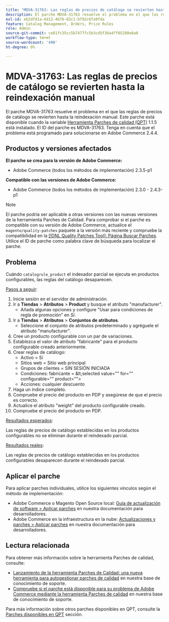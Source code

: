 ```yaml
---
title: "MDVA-31763: Las reglas de precios de catálogo se revierten hasta la reindexación manual"
description: El parche MDVA-31763 resuelve el problema en el que las reglas de precios de catálogo se revierten hasta la reindexación manual. Este parche está disponible cuando está instalada la [Quality Patches Tool (QPT)](/help/announcements/adobe-commerce-announcements/magento-quality-patches-released-new-tool-to-self-serve-quality-patches.md) 1.1.5. El ID del parche es MDVA-31763. Tenga en cuenta que el problema está programado para solucionarse en Adobe Commerce 2.4.4.
exl-id: eb2dfd1a-6d12-4676-82c1-bf92c6fa9fda
feature: Catalog Management, Orders, Price Rules
role: Admin
source-git-commit: ce81fc35cc5b7477fc5b3cd5f36a4ff65280e6a0
workflow-type: tm+mt
source-wordcount: '490'
ht-degree: 0%

---
```


# MDVA-31763: Las reglas de precios de catálogo se revierten hasta la reindexación manual

El parche MDVA-31763 resuelve el problema en el que las reglas de precios de catálogo se revierten hasta la reindexación manual. Este parche está disponible cuando la variable [Herramienta Parches de calidad (QPT)](/help/announcements/adobe-commerce-announcements/magento-quality-patches-released-new-tool-to-self-serve-quality-patches.md) 1.1.5 está instalado. El ID del parche es MDVA-31763. Tenga en cuenta que el problema está programado para solucionarse en Adobe Commerce 2.4.4.

## Productos y versiones afectados

**El parche se crea para la versión de Adobe Commerce:**

* Adobe Commerce (todos los métodos de implementación) 2.3.5-p1

**Compatible con las versiones de Adobe Commerce:**

* Adobe Commerce (todos los métodos de implementación) 2.3.0 - 2.4.3-p1

>[!NOTE]
>
>El parche podría ser aplicable a otras versiones con las nuevas versiones de la herramienta Parches de Calidad. Para comprobar si el parche es compatible con su versión de Adobe Commerce, actualice el `magento/quality-patches` paquete a la versión más reciente y compruebe la compatibilidad en la [[!DNL Quality Patches Tool]: Página Buscar Parches](https://devdocs.magento.com/quality-patches/tool.html#patch-grid). Utilice el ID de parche como palabra clave de búsqueda para localizar el parche.

## Problema

Cuándo `catalogrule_product` el indexador parcial se ejecuta en productos configurables, las reglas del catálogo desaparecen.

<u>Pasos a seguir</u>:

1. Inicie sesión en el servidor de administración.
1. Ir a **Tiendas** > **Atributos** > **Product** y busque el atributo &quot;manufacturer&quot;.
   * Añada algunas opciones y configure &quot;Usar para condiciones de regla de promoción&quot; en *Sí*.
1. Ir a **Tiendas** > **Atributos** > **Conjuntos de atributos**.
   * Seleccione el conjunto de atributos predeterminado y agréguele el atributo &quot;manufacturer&quot;.
1. Cree un producto configurable con un par de variaciones.
1. Establezca el valor de atributo &quot;fabricante&quot; para el producto configurable creado anteriormente.
1. Crear reglas de catálogo:
   * Activo = Sí
   * Sitios web = Sitio web principal
   * Grupos de clientes = SIN SESIÓN INICIADA
   * Condiciones: fabricante = \&lt;selected value=&quot;&quot; for=&quot;&quot; configurable=&quot;&quot; product=&quot;&quot;>
   * Acciones: cualquier descuento
1. Haga un índice completo.
1. Compruebe el precio del producto en PDP y asegúrese de que el precio es correcto.
1. Actualice el atributo &quot;weight&quot; del producto configurable creado.
1. Compruebe el precio del producto en PDP.

<u>Resultados esperados</u>:

Las reglas de precios de catálogo establecidas en los productos configurables no se eliminan durante el reindexado parcial.

<u>Resultados reales</u>:

Las reglas de precios de catálogo establecidas en los productos configurables desaparecen durante el reindexado parcial.

## Aplicar el parche

Para aplicar parches individuales, utilice los siguientes vínculos según el método de implementación:

* Adobe Commerce o Magento Open Source local: [Guía de actualización de software > Aplicar parches](https://devdocs.magento.com/guides/v2.4/comp-mgr/patching/mqp.html) en nuestra documentación para desarrolladores.
* Adobe Commerce en la infraestructura en la nube: [Actualizaciones y parches > Aplicar parches](https://devdocs.magento.com/cloud/project/project-patch.html) en nuestra documentación para desarrolladores.

## Lectura relacionada

Para obtener más información sobre la herramienta Parches de calidad, consulte:

* [Lanzamiento de la herramienta Parches de Calidad: una nueva herramienta para autogestionar parches de calidad](/help/announcements/adobe-commerce-announcements/magento-quality-patches-released-new-tool-to-self-serve-quality-patches.md) en nuestra base de conocimiento de soporte.
* [Compruebe si el parche está disponible para su problema de Adobe Commerce mediante la herramienta Parches de calidad](/help/support-tools/patches-available-in-qpt-tool/check-patch-for-magento-issue-with-magento-quality-patches.md) en nuestra base de conocimiento de soporte.

Para más información sobre otros parches disponibles en QPT, consulte la [Parches disponibles en QPT](https://support.magento.com/hc/en-us/sections/360010506631-Patches-available-in-MQP-tool-) sección.
